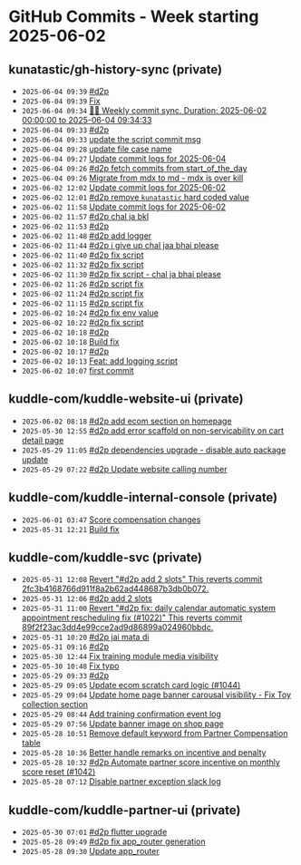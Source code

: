 # GitHub Commits - Week starting 2025-06-02


## kunatastic/gh-history-sync (private)

- `2025-06-04 09:39` [#d2p](https://github.com/kunatastic/gh-history-sync/commit/d688ee0b854f43e579f7e5d4b2472970cdf2ea10)
- `2025-06-04 09:39` [Fix](https://github.com/kunatastic/gh-history-sync/commit/e2db64d62b1704f4a06525f9c6798d7f2e977702)
- `2025-06-04 09:34` [📝📅 Weekly commit sync. Duration: 2025-06-02 00:00:00 to 2025-06-04 09:34:33](https://github.com/kunatastic/gh-history-sync/commit/7844df9a6f66dc8c833f39af3bac198417aaeb46)
- `2025-06-04 09:33` [#d2p](https://github.com/kunatastic/gh-history-sync/commit/30d4b056aec4ff70d12f0c3e864fad5735cdfa53)
- `2025-06-04 09:33` [update the script commit msg](https://github.com/kunatastic/gh-history-sync/commit/fa15d84384389f4d778584603f24c432b9df1838)
- `2025-06-04 09:28` [update file case name](https://github.com/kunatastic/gh-history-sync/commit/09f92f43747bb4638ae5c21e2ac561a105b9a96d)
- `2025-06-04 09:27` [Update commit logs for 2025-06-04](https://github.com/kunatastic/gh-history-sync/commit/f523053ef237728f6dfb02df87c1f476795d34c7)
- `2025-06-04 09:26` [#d2p fetch commits from start_of_the_day](https://github.com/kunatastic/gh-history-sync/commit/7b15f842b30c842f8c417f543a538dc96fc10a21)
- `2025-06-04 09:26` [Migrate from mdx to md - mdx is over kill](https://github.com/kunatastic/gh-history-sync/commit/1cd23ab2a03ec122e72c2853851b32b2683c8427)
- `2025-06-02 12:02` [Update commit logs for 2025-06-02](https://github.com/kunatastic/gh-history-sync/commit/5b008213b4e71c88c6bf73d4aa49d498fd2ee137)
- `2025-06-02 12:01` [#d2p remove `kunatastic` hard coded value](https://github.com/kunatastic/gh-history-sync/commit/7ee1e2cc0c02f396655d307c1daa2af67814d2bf)
- `2025-06-02 11:58` [Update commit logs for 2025-06-02](https://github.com/kunatastic/gh-history-sync/commit/4d87ca9870161b0906188edf115918e398af6352)
- `2025-06-02 11:57` [#d2p chal ja bkl](https://github.com/kunatastic/gh-history-sync/commit/8ab2115b924a92565ac0f3dbdf1bbfaebc0d34a6)
- `2025-06-02 11:53` [#d2p](https://github.com/kunatastic/gh-history-sync/commit/53334bb3ceebc00c6d239280b0f6c763f472a84c)
- `2025-06-02 11:48` [#d2p add logger](https://github.com/kunatastic/gh-history-sync/commit/cec6934d97ae107b393b73cc846835bcb0b6dc8e)
- `2025-06-02 11:44` [#d2p i give up chal jaa bhai please](https://github.com/kunatastic/gh-history-sync/commit/9004f8cf09134b3ad66ca7e26de1297db0e4ae61)
- `2025-06-02 11:40` [#d2p fix script](https://github.com/kunatastic/gh-history-sync/commit/d14d9fd56274d1a8bcc32c049171a9da265ca5b2)
- `2025-06-02 11:32` [#d2p fix script](https://github.com/kunatastic/gh-history-sync/commit/ba1f70c8fc374f7f799fcb99d652d41d227229a8)
- `2025-06-02 11:30` [#d2p fix script - chal ja bhai please](https://github.com/kunatastic/gh-history-sync/commit/0ada333e10874c1f1fbb67bc23056fcd735132d8)
- `2025-06-02 11:26` [#d2p script fix](https://github.com/kunatastic/gh-history-sync/commit/ad4d880e0ee3231cf07726f38d5848ee21683269)
- `2025-06-02 11:24` [#d2p script fix](https://github.com/kunatastic/gh-history-sync/commit/ca2cfa16962a1915a8d384f6e46c87b034de4dc4)
- `2025-06-02 11:15` [#d2p script fix](https://github.com/kunatastic/gh-history-sync/commit/94031951b5bb30678ad95d309947755ac3e3b3c5)
- `2025-06-02 10:24` [#d2p fix env value](https://github.com/kunatastic/gh-history-sync/commit/a1e532fda010074c18d107f80c04ec4102cf3020)
- `2025-06-02 10:22` [#d2p fix script](https://github.com/kunatastic/gh-history-sync/commit/7f32844c8cbaf8f2da074525e718099c23d7ab4f)
- `2025-06-02 10:18` [#d2p](https://github.com/kunatastic/gh-history-sync/commit/95ad4ffca0eb8181c93e5c87a44e49583b85d98b)
- `2025-06-02 10:18` [Build fix](https://github.com/kunatastic/gh-history-sync/commit/4d0bdd2c75d0c43273b4a8e67a13c0b85b44d156)
- `2025-06-02 10:17` [#d2p](https://github.com/kunatastic/gh-history-sync/commit/63facb5b4f3f6a1d85597373591cfcf3fe274cb0)
- `2025-06-02 10:13` [Feat: add logging script](https://github.com/kunatastic/gh-history-sync/commit/defa4a465c0e0db790a3946b5d5cbc990c84a221)
- `2025-06-02 10:07` [first commit](https://github.com/kunatastic/gh-history-sync/commit/0516541279f0311227a7e0fcbb2c8679f83b9394)

## kuddle-com/kuddle-website-ui (private)

- `2025-06-02 08:18` [#d2p add ecom section on homepage](https://github.com/kuddle-com/kuddle-website-ui/commit/4f835e697c1d0be7ec8368c2994985deee32a150)
- `2025-05-30 12:55` [#d2p add error scaffold on non-servicability on cart detail page](https://github.com/kuddle-com/kuddle-website-ui/commit/aaf014fa1b01723dfc36d3427658092bd465f736)
- `2025-05-29 11:05` [#d2p dependencies upgrade - disable auto package update](https://github.com/kuddle-com/kuddle-website-ui/commit/3dcb01196ea652b128a842179710ed2474c8fc46)
- `2025-05-29 07:22` [#d2p Update website calling number](https://github.com/kuddle-com/kuddle-website-ui/commit/35cf37840619b5def589e7db630ba607a4c70e70)

## kuddle-com/kuddle-internal-console (private)

- `2025-06-01 03:47` [Score compensation changes](https://github.com/kuddle-com/kuddle-internal-console/commit/a824d43b0903d4f0516e4a47b84743136a5cf9a6)
- `2025-05-31 12:21` [Build fix](https://github.com/kuddle-com/kuddle-internal-console/commit/c6232c75d08ff71ce9059be2519bcc567f3d137c)

## kuddle-com/kuddle-svc (private)

- `2025-05-31 12:08` [Revert "#d2p add 2 slots"  This reverts commit 2fc3b4168766d911f8a2b62ad448687b3db0b072.](https://github.com/kuddle-com/kuddle-svc/commit/bce261599d4d791af15a2bb7031ed71ecd7182c9)
- `2025-05-31 12:06` [#d2p add 2 slots](https://github.com/kuddle-com/kuddle-svc/commit/2fc3b4168766d911f8a2b62ad448687b3db0b072)
- `2025-05-31 11:00` [Revert "#d2p fix: daily calendar automatic system appointment rescheduling fix (#1022)"  This reverts commit 89f2f23ac3dd4e99cce2ad9d86899a024960bbdc.](https://github.com/kuddle-com/kuddle-svc/commit/6139048ff634a442a26fe3b44c1fe5f20bf8a605)
- `2025-05-31 10:20` [#d2p jai mata di](https://github.com/kuddle-com/kuddle-svc/commit/e0bf16afbd4dc619f93b0b3c9c9dd224d345ec77)
- `2025-05-31 09:16` [#d2p](https://github.com/kuddle-com/kuddle-svc/commit/85a27659ef08e8e974481648a16437893ec18ba8)
- `2025-05-30 12:44` [Fix training module media visibility](https://github.com/kuddle-com/kuddle-svc/commit/c1afda597ff9808a1f8cd3660c0d67fb899d7c66)
- `2025-05-30 10:48` [Fix typo](https://github.com/kuddle-com/kuddle-svc/commit/f36ac71c059e2976d8e5f557f586435e79b4143f)
- `2025-05-29 09:33` [#d2p](https://github.com/kuddle-com/kuddle-svc/commit/8220327f8cefc05b5542b0fdc633de98c9387846)
- `2025-05-29 09:05` [Update ecom scratch card logic (#1044)](https://github.com/kuddle-com/kuddle-svc/commit/098903b5f0c957a1b703fd5b10ce57ff4e37dbbd)
- `2025-05-29 09:04` [Update home page banner carousal visibility - Fix Toy collection section](https://github.com/kuddle-com/kuddle-svc/commit/b2e069b39e5c2749ea5edc166580264521b12e00)
- `2025-05-29 08:44` [Add training confirmation event log](https://github.com/kuddle-com/kuddle-svc/commit/3a022383d705ee59aa0153074127c11036c4a6d5)
- `2025-05-29 07:56` [Update banner image on shop page](https://github.com/kuddle-com/kuddle-svc/commit/0a1e3230661bb8f820a0241cac0e2a5f0220b19e)
- `2025-05-28 10:51` [Remove default keyword from Partner Compensation table](https://github.com/kuddle-com/kuddle-svc/commit/0af466ece11e72a623ab171b96819dced51e7de9)
- `2025-05-28 10:36` [Better handle remarks on incentive and penalty](https://github.com/kuddle-com/kuddle-svc/commit/d14415114bc4ff4e0506e3c5403ad067bb111621)
- `2025-05-28 10:32` [#d2p Automate partner score incentive on monthly score reset (#1042)](https://github.com/kuddle-com/kuddle-svc/commit/1bf4276c3bad2922a49ccb17845bcd36c75b534f)
- `2025-05-28 07:12` [Disable partner exception slack log](https://github.com/kuddle-com/kuddle-svc/commit/0b30146cf30127672488e493a52dcf0daf5560dc)

## kuddle-com/kuddle-partner-ui (private)

- `2025-05-30 07:01` [#d2p flutter upgrade](https://github.com/kuddle-com/kuddle-partner-ui/commit/8d910d1e0b138a04370cbe271625a805915e8692)
- `2025-05-28 09:49` [#d2p fix app_router generation](https://github.com/kuddle-com/kuddle-partner-ui/commit/e688fa5c85362b99c494bbcab38608532b0704d4)
- `2025-05-28 09:30` [Update app_router](https://github.com/kuddle-com/kuddle-partner-ui/commit/f8dcded3d5a4338df5ee48f9fa66987f04ce0c8f)